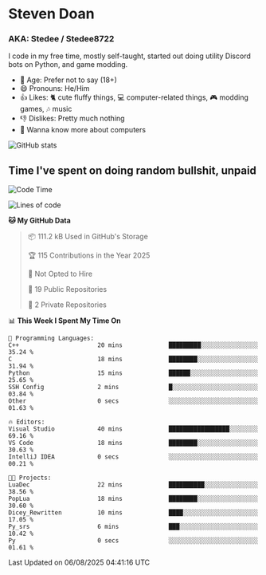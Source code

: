 # Steven Doan
### AKA: Stedee / Stedee8722
I code in my free time, mostly self-taught, started out doing utility Discord bots on Python, and game modding.

- 🤔 Age: Prefer not to say (18+)
- 😄 Pronouns: He/Him
- 👍 Likes: 🐈 cute fluffy things, 💻 computer-related things, 🎮 modding games, 🎶 music
- 👎 Dislikes: Pretty much nothing
- 🥹 Wanna know more about computers

![GitHub stats](https://github-readme-stats-iota-mocha-40.vercel.app/api?username=Stedee8722&show=prs_merged,prs_merged_percentage&show_icons=true&theme=transparent)

## Time I've spent on doing random bullshit, unpaid
<!--START_SECTION:Time I've spent on doing random bullshit, unpaid-->
![Code Time](http://img.shields.io/badge/Code%20Time-301%20hrs%2017%20mins-blue)

![Lines of code](https://img.shields.io/badge/From%20Hello%20World%20I%27ve%20Written-87.0%20thousand%20lines%20of%20code-blue)

**🐱 My GitHub Data** 

> 📦 111.2 kB Used in GitHub's Storage 
 > 
> 🏆 115 Contributions in the Year 2025
 > 
> 🚫 Not Opted to Hire
 > 
> 📜 19 Public Repositories 
 > 
> 🔑 2 Private Repositories 
 > 
📊 **This Week I Spent My Time On** 

```text
💬 Programming Languages: 
C++                      20 mins             █████████░░░░░░░░░░░░░░░░   35.24 % 
C                        18 mins             ████████░░░░░░░░░░░░░░░░░   31.94 % 
Python                   15 mins             ██████░░░░░░░░░░░░░░░░░░░   25.65 % 
SSH Config               2 mins              █░░░░░░░░░░░░░░░░░░░░░░░░   03.84 % 
Other                    0 secs              ░░░░░░░░░░░░░░░░░░░░░░░░░   01.63 % 

🔥 Editors: 
Visual Studio            40 mins             █████████████████░░░░░░░░   69.16 % 
VS Code                  18 mins             ████████░░░░░░░░░░░░░░░░░   30.63 % 
IntelliJ IDEA            0 secs              ░░░░░░░░░░░░░░░░░░░░░░░░░   00.21 % 

🐱‍💻 Projects: 
LuaDec                   22 mins             ██████████░░░░░░░░░░░░░░░   38.56 % 
PopLua                   18 mins             ████████░░░░░░░░░░░░░░░░░   30.60 % 
Dicey_Rewritten          10 mins             ████░░░░░░░░░░░░░░░░░░░░░   17.05 % 
Py_srs                   6 mins              ███░░░░░░░░░░░░░░░░░░░░░░   10.42 % 
Py                       0 secs              ░░░░░░░░░░░░░░░░░░░░░░░░░   01.61 % 
```


 Last Updated on 06/08/2025 04:41:16 UTC
<!--END_SECTION:Time I've spent on doing random bullshit, unpaid-->

